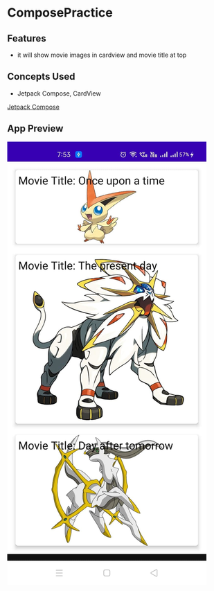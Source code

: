# ComposePractice

## Features
- it will show movie images in cardview and movie title at top


## Concepts Used
- Jetpack Compose, CardView

[Jetpack Compose](https://youtu.be/b_F2wzV45ZQ "Named link title")

## App Preview
![picture alt](https://github.com/abhineshchandra1234/ComposePractice/blob/master/ComposePractice.jpg "Title is optional") 
